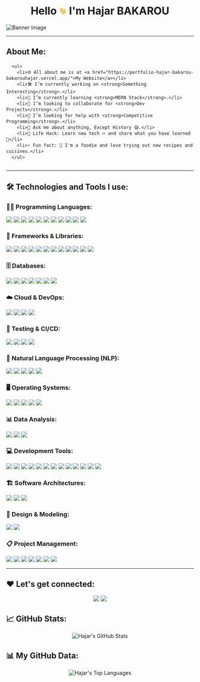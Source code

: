 <h1 align="center"><strong>Hello <img src="https://raw.githubusercontent.com/ABSphreak/ABSphreak/master/gifs/Hi.gif" width="20" height="20"> I'm Hajar BAKAROU</strong></h1>

<img src="https://github.com/bakarouhajar/bakarouhajar/assets/105990605/137dd39a-51e7-4fd2-854f-cf1ca2b53727" alt="Banner Image" />

---

<!-- About Me Section -->
## About Me:
<table>
  <tr>
   
      <ul>
        <li>🌐 All about me is at <a href="https://portfolio-hajar-bakarou-bakarouhajar.vercel.app/">My Website</a></li>
        <li>🛠 I’m currently working on <strong>Something Interesting</strong>.</li>
        <li>🌱 I’m currently learning <strong>MERN Stack</strong>.</li>
        <li>👯 I’m looking to collaborate for <strong>Dev Projects</strong>.</li>
        <li>🤔 I’m looking for help with <strong>Competitive Programming</strong>.</li>
        <li>💬 Ask me about anything, Except History 😅.</li>
        <li>🧠 Life Hack: Learn new tech 🔥 and share what you have learned 🎉</li>
        <li>⚡ Fun fact: 🍕 I'm a foodie and love trying out new recipes and cuisines.</li>
      </ul>
    
   
  </tr>
</table>

---

## 🛠 Technologies and Tools I use:

### 👨‍💻 Programming Languages:
<p align="left">
  <img src="https://img.shields.io/badge/-C-00599C?style=for-the-badge&logo=c&logoColor=white" />
  <img src="https://img.shields.io/badge/-C++-00599C?style=for-the-badge&logo=c%2B%2B&logoColor=white" />
  <img src="https://img.shields.io/badge/-Java-007396?style=for-the-badge&logo=java&logoColor=white" />
  <img src="https://img.shields.io/badge/-C%23-239120?style=for-the-badge&logo=c-sharp&logoColor=white" />
  <img src="https://img.shields.io/badge/-Python-3776AB?style=for-the-badge&logo=python&logoColor=white" />
  <img src="https://img.shields.io/badge/-R-276DC3?style=for-the-badge&logo=r&logoColor=white" />
  <img src="https://img.shields.io/badge/-Dart-0175C2?style=for-the-badge&logo=dart&logoColor=white" />
  <img src="https://img.shields.io/badge/-PHP-777BB4?style=for-the-badge&logo=php&logoColor=white" />
  <img src="https://img.shields.io/badge/-HTML5-E34F26?style=for-the-badge&logo=html5&logoColor=white" />
  <img src="https://img.shields.io/badge/-CSS3-1572B6?style=for-the-badge&logo=css3&logoColor=white" />
  <img src="https://img.shields.io/badge/-JavaScript-F7DF1E?style=for-the-badge&logo=javascript&logoColor=black" />
</p>

### 🚀 Frameworks & Libraries:
<p align="left">
  <img src="https://img.shields.io/badge/-Spring Boot-6DB33F?style=for-the-badge&logo=spring-boot&logoColor=white" />
  <img src="https://img.shields.io/badge/-Maven-C71A36?style=for-the-badge&logo=apache-maven&logoColor=white" />
  <img src="https://img.shields.io/badge/-Hibernate-59666C?style=for-the-badge&logo=hibernate&logoColor=white" />
  <img src="https://img.shields.io/badge/-JPA-007396?style=for-the-badge&logo=java&logoColor=white" />
  <img src="https://img.shields.io/badge/-Django-092E20?style=for-the-badge&logo=django&logoColor=white" />
  <img src="https://img.shields.io/badge/-React-20232A?style=for-the-badge&logo=react&logoColor=61DAFB" />
  <img src="https://img.shields.io/badge/-Angular-DD0031?style=for-the-badge&logo=angular&logoColor=white" />
  <img src="https://img.shields.io/badge/-Bootstrap-7952B3?style=for-the-badge&logo=bootstrap&logoColor=white" />
  <img src="https://img.shields.io/badge/-Symfony-000000?style=for-the-badge&logo=symfony&logoColor=white" />
  <img src="https://img.shields.io/badge/-Magento-EE672F?style=for-the-badge&logo=magento&logoColor=white" />
  <img src="https://img.shields.io/badge/-Elasticsearch-005571?style=for-the-badge&logo=elasticsearch&logoColor=white" />
  <img src="https://img.shields.io/badge/-Flutter-02569B?style=for-the-badge&logo=flutter&logoColor=white" />
</p>

### 🗄 Databases:
<p align="left">
  <img src="https://img.shields.io/badge/-MySQL-4479A1?style=for-the-badge&logo=mysql&logoColor=white" />
  <img src="https://img.shields.io/badge/-Oracle-F80000?style=for-the-badge&logo=oracle&logoColor=white" />
  <img src="https://img.shields.io/badge/-SQL Server-CC2927?style=for-the-badge&logo=microsoft-sql-server&logoColor=white" />
  <img src="https://img.shields.io/badge/-MongoDB-47A248?style=for-the-badge&logo=mongodb&logoColor=white" />
  <img src="https://img.shields.io/badge/-Firebase-FFCA28?style=for-the-badge&logo=firebase&logoColor=black" />
  <img src="https://img.shields.io/badge/-XML-FF6600?style=for-the-badge&logo=xml&logoColor=black" />
  <img src="https://img.shields.io/badge/-JSON-000000?style=for-the-badge&logo=json&logoColor=white" />
</p>

### ☁️ Cloud & DevOps:
<p align="left">
  <img src="https://img.shields.io/badge/-Docker-2496ED?style=for-the-badge&logo=docker&logoColor=white" />
  <img src="https://img.shields.io/badge/-RabbitMQ-FF6600?style=for-the-badge&logo=rabbitmq&logoColor=white" />
  <img src="https://img.shields.io/badge/-Kafka-231F20?style=for-the-badge&logo=apache-kafka&logoColor=white" />
  <img src="https://img.shields.io/badge/-CI/CD-007ACC?style=for-the-badge&logo=jenkins&logoColor=white" />
</p>

### 🧪 Testing & CI/CD:
<p align="left">
  <img src="https://img.shields.io/badge/-JUnit-25A162?style=for-the-badge&logo=junit5&logoColor=white" />
  <img src="https://img.shields.io/badge/-Selenium-43B02A?style=for-the-badge&logo=selenium&logoColor=white" />
  <img src="https://img.shields.io/badge/-SonarQube-4E9BCD?style=for-the-badge&logo=sonarqube&logoColor=white" />
  <img src="https://img.shields.io/badge/-TDD-6DB33F?style=for-the-badge&logo=test-driven-development&logoColor=white" />
</p>

### 🤖 Natural Language Processing (NLP):
<p align="left">
  <img src="https://img.shields.io/badge/-Machine Learning-007396?style=for-the-badge&logo=machine-learning&logoColor=white" />
  <img src="https://img.shields.io/badge/-Preprocessing-007396?style=for-the-badge&logo=preprocessing&logoColor=white" />
  <img src="https://img.shields.io/badge/-Transformers-EE4C2C?style=for-the-badge&logo=transformers&logoColor=white" />
  <img src="https://img.shields.io/badge/-openPrompt-FF6600?style=for-the-badge&logo=openprompt&logoColor=white" />
  <img src="https://img.shields.io/badge/-Prompting-5C2D91?style=for-the-badge&logo=prompting&logoColor=white" />
</p>

### 🖥 Operating Systems:
<p align="left">
  <img src="https://img.shields.io/badge/-Windows-0078D6?style=for-the-badge&logo=windows&logoColor=white" />
  <img src="https://img.shields.io/badge/-macOS-000000?style=for-the-badge&logo=apple&logoColor=white" />
  <img src="https://img.shields.io/badge/-Linux-FCC624?style=for-the-badge&logo=linux&logoColor=white" />
  <img src="https://img.shields.io/badge/-Ubuntu-E95420?style=for-the-badge&logo=ubuntu&logoColor=white" />
  <img src="https://img.shields.io/badge/-Fedora-294172?style=for-the-badge&logo=fedora&logoColor=white" />
</p>

### 📊 Data Analysis:
<p align="left">
  <img src="https://img.shields.io/badge/-Data Warehousing-007396?style=for-the-badge&logo=data-warehousing&logoColor=white" />
  <img src="https://img.shields.io/badge/-OLAP-007396?style=for-the-badge&logo=olap&logoColor=white" />
  <img src="https://img.shields.io/badge/-Data Mining-007396?style=for-the-badge&logo=data-mining&logoColor=white" />
</p>

### 💻 Development Tools:
<p align="left">
  <img src="https://img.shields.io/badge/-Eclipse-2C2255?style=for-the-badge&logo=eclipse&logoColor=white" />
  <img src="https://img.shields.io/badge/-NetBeans-1B6AC6?style=for-the-badge&logo=apache-netbeans-ide&logoColor=white" />
  <img src="https://img.shields.io/badge/-IntelliJ IDEA-000000?style=for-the-badge&logo=intellij-idea&logoColor=white" />
  <img src="https://img.shields.io/badge/-Android Studio-3DDC84?style=for-the-badge&logo=android-studio&logoColor=white" />
  <img src="https://img.shields.io/badge/-Visual Studio-5C2D91?style=for-the-badge&logo=visual-studio&logoColor=white" />
  <img src="https://img.shields.io/badge/-Visual Studio Code-007ACC?style=for-the-badge&logo=visual-studio-code&logoColor=white" />
  <img src="https://img.shields.io/badge/-PyCharm-000000?style=for-the-badge&logo=pycharm&logoColor=white" />
  <img src="https://img.shields.io/badge/-PHPStorm-000000?style=for-the-badge&logo=phpstorm&logoColor=white" />
  <img src="https://img.shields.io/badge/-Figma-F24E1E?style=for-the-badge&logo=figma&logoColor=white" />
  <img src="https://img.shields.io/badge/-Jupyter Notebook-F37626?style=for-the-badge&logo=jupyter&logoColor=white" />
  <img src="https://img.shields.io/badge/-RStudio-75AADB?style=for-the-badge&logo=rstudio&logoColor=white" />
  <img src="https://img.shields.io/badge/-Postman-FF6C37?style=for-the-badge&logo=postman&logoColor=white" />
  <img src="https://img.shields.io/badge/-Consul-CA2171?style=for-the-badge&logo=consul&logoColor=white" />
</p>

### 🏗 Software Architectures:
<p align="left">
  <img src="https://img.shields.io/badge/-Monolithic-007ACC?style=for-the-badge&logo=monolithic&logoColor=white" />
  <img src="https://img.shields.io/badge/-Service--Oriented Architecture (SOA)-007ACC?style=for-the-badge&logo=service-oriented-architecture&logoColor=white" />
  <img src="https://img.shields.io/badge/-Microservices-2496ED?style=for-the-badge&logo=microservices&logoColor=white" />
</p>

### 📐 Design & Modeling:
<p align="left">
  <img src="https://img.shields.io/badge/-UML-007ACC?style=for-the-badge&logo=uml&logoColor=white" />
  <img src="https://img.shields.io/badge/-Merise-007ACC?style=for-the-badge&logo=merise&logoColor=white" />
</p>

### 📋 Project Management:
<p align="left">
  <img src="https://img.shields.io/badge/-Scrum-6DB33F?style=for-the-badge&logo=scrum&logoColor=white" />
  <img src="https://img.shields.io/badge/-XP (Extreme Programming)-FF6600?style=for-the-badge&logo=extreme-programming&logoColor=white" />
  <img src="https://img.shields.io/badge/-Cascade-007ACC?style=for-the-badge&logo=cascade&logoColor=white" />
  <img src="https://img.shields.io/badge/-Trello-0052CC?style=for-the-badge&logo=trello&logoColor=white" />
  <img src="https://img.shields.io/badge/-ClickUp-7B68EE?style=for-the-badge&logo=clickup&logoColor=white" />
  <img src="https://img.shields.io/badge/-GitHub-181717?style=for-the-badge&logo=github&logoColor=white" />
  <img src="https://img.shields.io/badge/-GitLab-FC6D26?style=for-the-badge&logo=gitlab&logoColor=white" />
</p>

---

## ❤️ Let's get connected:
<p align="center">
  <a href="https://www.linkedin.com/in/hajar-bakarou-655521233/"><img src="https://img.shields.io/badge/-LinkedIn-0077B5?style=for-the-badge&logo=Linkedin&logoColor=white" /></a>
  <a href="https://portfolio-hajar-bakarou-bakarouhajar.vercel.app/"><img src="https://img.shields.io/badge/-Website-47CCCC?style=for-the-badge&logo=Google-Chrome&logoColor=white" /></a>
</p>

## 📈 GitHub Stats:
<p align="center">
  <img src="https://github-readme-stats.vercel.app/api?username=bakarouhajar&show_icons=true&theme=radical" alt="Hajar's GitHub Stats" />
</p>

## 📊 My GitHub Data:
<p align="center">
  <img src="https://github-readme-stats.vercel.app/api/top-langs/?username=bakarouhajar&theme=radical&layout=compact" alt="Hajar's Top Languages" />
</p>
